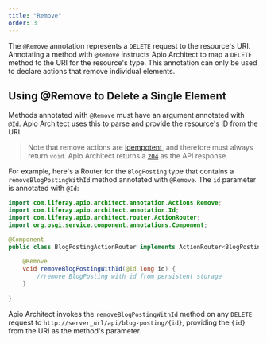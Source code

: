 ```yaml
---
title: "Remove"
order: 3
---
```


The `@Remove` annotation represents a `DELETE` request to the resource's URI. Annotating a method with `@Remove` instructs Apio Architect to map a `DELETE` method to the URI for the resource's type. This annotation can only be used to declare actions that remove individual elements.

## Using @Remove to Delete a Single Element

Methods annotated with `@Remove` must have an argument annotated with `@Id`. Apio Architect uses this to parse and provide the resource's ID from the URI. 

> Note that remove actions are [idempotent](https://developer.mozilla.org/en-US/docs/Glossary/Idempotent), and therefore must always return `void`. Apio Architect returns a [`204`](https://developer.mozilla.org/en-US/docs/Web/HTTP/Status/204) as the API response. 

For example, here's a Router for the `BlogPosting` type that contains a `removeBlogPostingWithId` method annotated with `@Remove`. The `id` parameter is annotated with `@Id`:

```java
import com.liferay.apio.architect.annotation.Actions.Remove;
import com.liferay.apio.architect.annotation.Id;
import com.liferay.apio.architect.router.ActionRouter;
import org.osgi.service.component.annotations.Component;

@Component
public class BlogPostingActionRouter implements ActionRouter<BlogPosting> {
    
    @Remove
    void removeBlogPostingWithId(@Id long id) {
        //remove BlogPosting with id from persistent storage
    }
    
}
```

Apio Architect invokes the `removeBlogPostingWithId` method on any `DELETE` request to `http://server_url/api/blog-posting/{id}`, providing the `{id}` from the URI as the method's parameter. 
